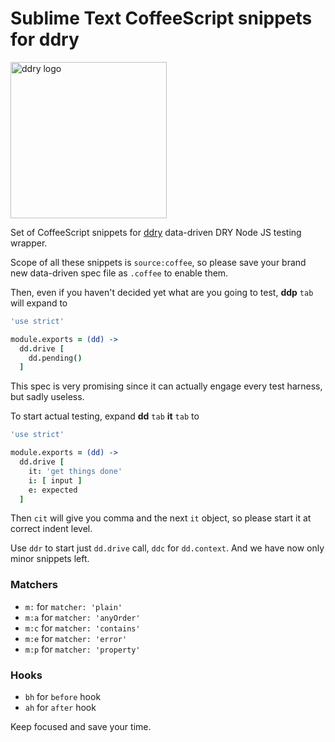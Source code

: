 # Sublime Text CoffeeScript snippets for ddry

<img src="https://cloud.githubusercontent.com/assets/5163953/22628172/6b91f120-ebe0-11e6-8456-0f5b2dc3a553.png" alt="ddry logo" width="250">

Set of CoffeeScript snippets for [ddry](https://www.npmjs.com/package/ddry) data-driven DRY Node JS testing wrapper.

Scope of all these snippets is `source:coffee`, so please save your brand new data-driven spec file as `.coffee` to enable them.

Then, even if you haven't decided yet what are you going to test, **ddp** `tab` will expand to

```coffee
'use strict'

module.exports = (dd) ->
  dd.drive [
    dd.pending()
  ]
```

This spec is very promising since it can actually engage every test harness, but sadly useless.

To start actual testing, expand **dd** `tab` **it** `tab` to

```coffee
'use strict'

module.exports = (dd) ->
  dd.drive [
    it: 'get things done'
    i: [ input ]
    e: expected
  ]
```

Then `cit` will give you comma and the next `it` object, so please start it at correct indent level.

Use `ddr` to start just `dd.drive` call, `ddc` for `dd.context`. And we have now only minor snippets left.

### Matchers

- `m:` for `matcher: 'plain'`
- `m:a` for `matcher: 'anyOrder'`
- `m:c` for `matcher: 'contains'`
- `m:e` for `matcher: 'error'`
- `m:p` for `matcher: 'property'`

### Hooks

- `bh` for `before` hook
- `ah` for `after` hook

Keep focused and save your time.
